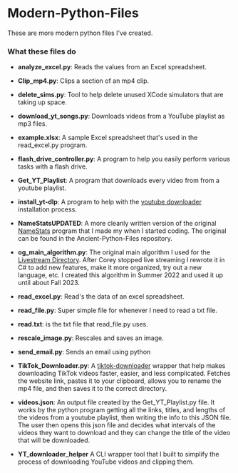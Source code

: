 # Modern-Python-Files
These are more modern python files I've created.

### What these files do
- <b>analyze_excel.py</b>: Reads the values from an Excel spreadsheet.

- <b>Clip_mp4.py</b>: Clips a section of an mp4 clip.

- <b>delete_sims.py</b>: Tool to help delete unused XCode simulators that are taking up space.

- <b>download_yt_songs.py</b>: Downloads videos from a YouTube playlist as mp3 files.

- <b>example.xlsx</b>: A sample Excel spreadsheet that's used in the read_excel.py program.

- <b>flash_drive_controller.py</b>: A program to help you easily perform various tasks with a flash drive.

- <b>Get_YT_Playlist</b>: A program that downloads every video from from a youtube playlist.

- <b>install_yt-dlp</b>: A program to help with the <a href="https://github.com/ytdl-org/youtube-dl" target="_blank">youtube downloader</a> installation process. 

- <b>NameStatsUPDATED</b>: A more cleanly written version of the original <a href="https://github.com/MichaelT-178/Ancient-Python-Files/blob/main/NameStats.py" target="_blank">NameStats</a> program that I made my when I started coding. The original can be found in the Ancient-Python-Files repository.

- <b>og_main_algorithm.py</b>: The original main algorithm I used for the <a href="https://github.com/MichaelT-178/LivestreamDirectory" target="_blank">Livestream Directory</a>. After Corey stopped live streaming I rewrote it in C# to add new features, make it more organized, try out a new language, etc. I created this algorithm in Summer 2022 and used it up until about Fall 2023.

- <b>read_excel.py</b>: Read's the data of an excel spreadsheet.

- <b>read_file.py</b>: Super simple file for whenever I need to read a txt file.

- <b>read.txt</b>: is the txt file that read_file.py uses.

- <b>rescale_image.py</b>: Rescales and saves an image. 

- <b>send_email.py</b>: Sends an email using python

- <b>TikTok_Downloader.py</b>: A <a href="https://github.com/n0l3r/tiktok-downloader" target="_blank">tiktok-downloader</a> wrapper that help makes downloading TikTok videos faster, easier, and less complicated. Fetches the website link, pastes it to your clipboard, allows you to rename the mp4 file, and then saves it to the correct directory.

- <b>videos.json</b>: An output file created by the Get_YT_Playlist.py file. It works by the python program getting all the links, titles, and lengths of the videos from a youtube playlist, then writing the info to this JSON file. The user then opens this json file and decides what intervals of the videos they want to download and they can change the title of the video that will be downloaded.

- <b>YT_downloader_helper</b> A CLI wrapper tool that I built to simplify the process of downloading YouTube videos and clipping them.